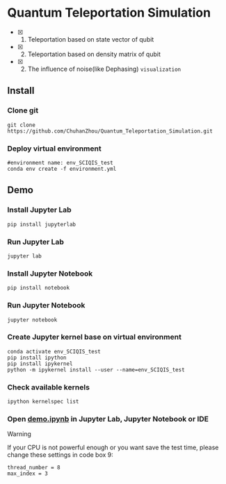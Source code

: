 # Quantum Teleportation Simulation

- [x] 1. Teleportation based on state vector of qubit
   
- [X] 2. Teleportation based on density matrix of qubit

- [X] 2. The influence of noise(like Dephasing) `visualization`

## Install
### Clone git
```
git clone https://github.com/ChuhanZhou/Quantum_Teleportation_Simulation.git
```
### Deploy virtual environment
```
#environment name: env_SCIQIS_test
conda env create -f environment.yml
```
## Demo
### Install Jupyter Lab
```
pip install jupyterlab
```
### Run Jupyter Lab
```
jupyter lab
```
### Install Jupyter Notebook
```
pip install notebook
```
### Run Jupyter Notebook
```
jupyter notebook
```
### Create Jupyter kernel base on virtual environment
```
conda activate env_SCIQIS_test
pip install ipython
pip install ipykernel
python -m ipykernel install --user --name=env_SCIQIS_test
```
### Check available kernels
```
ipython kernelspec list
```
### Open [demo.ipynb](/demo.ipynb) in Jupyter Lab, Jupyter Notebook or IDE

> [!WARNING]
> If your CPU is not powerful enough or you want save the test time, please change these settings in code box 9:
> ```
> thread_number = 8
> max_index = 3
> ```  
